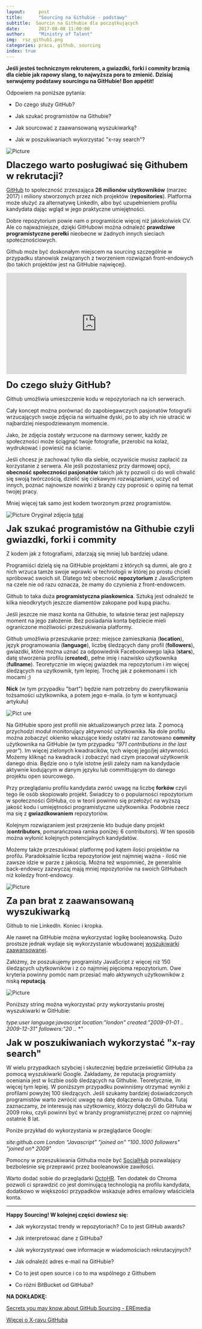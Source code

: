 ```yaml
---
layout:     post
title:      "Sourcing na Githubie - podstawy"
subtitle:  Sourcin na Githubie dla początkujących
date:       2017-08-08 11:00:00 
author:     "Ministry of Talent"
img:  rsz_github1.png
categories: praca, github, sourcing
index: true
---
```


<b>Jeśli jesteś technicznym rekruterem, a gwiazdki, forki i commity brzmią dla ciebie jak rapowy slang, to najwyższa pora to zmienić. Dzisiaj serwujemy podstawy sourcingu na GitHubie! Bon appétit!</b>

Odpowiem na poniższe pytania:

-  Do czego służy GitHub?

-  Jak szukać programistów na Githubie?

-  Jak sourcować z zaawansowaną wyszukiwarką? 

-  Jak w poszukiwaniach wykorzystać "x-ray search"?


 <img src="/images/monitor.jpg" class="img-responsive" alt="Picture">

<b><font size="5,5">Dlaczego warto posługiwać się Githubem w rekrutacji?</font></b>

<a href="https://github.com/" target="_blank">GitHub</a>  to społeczność zrzeszająca <b>26 milionów użytkowników</b> (marzec 2017) i miliony stworzonych przez nich projektów (<b>repositories</b>). Platforma może służyć za alternatywę LinkedIn, albo być uzupełnieniem profilu kandydata dając wgląd w jego praktyczne umiejętności. 

Dobre repozytorium powie nam o programiście więcej niż jakiekolwiek CV. Ale co najważniejsze, dzięki GitHubowi można odnaleźć <b>prawdziwe programistyczne perełki</b> nieobecne w żadnych innych sieciach społecznościowych.

Github może być doskonałym miejscem na sourcing szczególnie w przypadku stanowisk związanych z tworzeniem rozwiązań front-endowych (bo takich projektów jest na GitHubie najwięcej). 


<iframe src="https://giphy.com/embed/3oD3YveOJWdwIAfZ5e" width="480" height="269" frameBorder="0" class="giphy-embed" allowFullScreen></iframe><p><a href="https://giphy.com/gifs/silicon-valley-3oD3YveOJWdwIAfZ5e"></a></p>


<b><font size="5,5">Do czego służy GitHub?</font></b>

Github umożliwia umieszczenie kodu w repozytoriach na ich serwerach.
 
Cały koncept można porównać do zapobiegawczych pasjonatów fotografii wrzucających swoje zdjęcia na wirtualne dyski, po to aby ich nie utracić w najbardziej niespodziewanym momencie. 

Jako, że zdjęcia zostały wrzucone na darmowy serwer, każdy ze społeczności może ściągnąć twoje fotografie, przerobić na kolaż, wydrukować i powiesić na ścianie. 

Jeśli chcesz je zachować tylko dla siebie, oczywiście musisz zapłacić za korzystanie z serwera. Ale jeśli pozostaniesz przy darmowej opcji, <b>obecność społeczności pasjonatów</b> takich jak ty pozwoli ci do woli chwalić się swoją twórczością, dzielić się ciekawymi rozwiązaniami, uczyć od innych, poznać najnowsze nowinki z branży czy poprosić o opinię na temat twojej pracy. 

Mniej więcej tak samo jest kodem tworzonym przez programistów. 


<img src="/images/lifehacker.jpg" class="img-responsive" alt="Picture">
Oryginał zdjęcia <a href="http://lifehacker.com/5983680/how-the-heck-do-i-use-github" target="_blank">tutaj</a> 


<b><font size="5,5">Jak szukać programistów na Githubie czyli gwiazdki, forki i commity</font></b>

Z kodem jak z fotografiami, zdarzają się mniej lub bardziej udane. 

Programiści dzielą się na GitHubie projektami z których są dumni, ale gro z nich wrzuca tamże swoje wprawki w technologii w której po prostu chcieli spróbować swoich sił. Dlatego też obecność <b>repozytorium</b> z JavaScriptem na czele nie od razu oznacza, że mamy do czynienia z front-endowcem. 

Github to taka duża <b>programistyczna piaskownica</b>. Sztuką jest odnaleźć te kilka nieodkrytych jeszcze diamentów zakopane pod kupą piachu. 

Jeśli jeszcze nie masz konta na Githubie, to właśnie teraz jest najlepszy moment na jego założenie. Bez posiadania konta będziecie mieli ograniczone możliwości przeszukiwania platformy.

Github umożliwia przeszukanie przez: miejsce zamieszkania (<b>location</b>), język programowania (<b>language</b>), liczbę śledzących dany profil (<b>followers</b>), gwiazdki, które można uznać za odpowiednik Facebookowego lajka (<b>stars</b>), datę stworzenia profilu (<b>created</b>), pełne imię i nazwisko użytkownika (<b>fullname</b>). Teoretycznie im więcej gwiazdek ma repozytorium i im więcej śledzących na uzytkownik, tym lepiej. Trochę jak z pokemonami i ich mocami ;)

<b>Nick</b> (w tym przypadku "bart") będzie nam potrzebny do zweryfikowania tożsamości użytkownika, a potem jego e-maila. (o tym w kontynuacji artykułu)


<img src="/images/github_all.png" class="img-responsive" alt="Pict ure">

Na GitHubie sporo jest profili nie aktualizowanych przez lata. Z pomocą przychodzi moduł monitorujący aktywność użytkownika. Na dole profilu można zobaczyć okienko wkazujące kiedy ostatni raz zanotowano <b>commity</b> użytkownika na GitHubie (w tym przypadku <i>"971 contributions in the last year"</i>). Im więcej zielonych kwadracików, tych więcej jego/jej aktywności. Możemy kliknąć na kwadracik i zobaczyć nad czym pracował użytkownik danego dnia. Będzie ono o tyle istotne jeśli zależy nam na kandydacie aktywnie kodującym w danym języku lub committującym do danego projektu open sourcowego. 

Przy przeglądaniu profilu kandydata zwróć uwagę na liczbę <b>forków</b> czyli tego ile osób skopiowało projekt. Świadczy to o popularności repozytorium w społeczności GitHuba, co w teorii powinno się przełożyć na wyższą jakość kodu i umiejętności programistyczne użytkownika. Podobnie rzecz ma się z <b>gwiazdkowaniem</b> repozytoriów.

Kolejnym rozwiązaniem jest przejrzenie kto buduje dany projekt (<b>contributors</b>, pomarańczowa ramka poniżej: 6 contributors).  W ten sposób można wyłonić kolejnych potencjalnych kandydatów. 

Możemy także przeszukiwać platformę pod kątem ilości projektów na profilu. Paradoksalnie liczba repozytoriów jest najmniej ważna - ilość nie zawsze idzie w parze z jakością.  Można też wspomnieć, że generalnie back-endowcy zazwyczaj mają mniej repozytoriów na swoich GitHubach niż koledzy front-endowcy.

<img src="/images/forks1.png" class="img-responsive" alt="Picture">



<b><font size="5,5">Za pan brat z zaawansowaną wyszukiwarką</font></b>

Github to nie LinkedIn. Koniec i kropka. 

Ale nawet na GitHubie można wykorzystać logikę booleanowską. Dużo prostsze jednak wydaje się wykorzystanie wbudowanej <a href="https://github.com/search/advanced" target="_blank">wyszukiwarki zaawansowanej</a>.

Załóżmy, że poszukujemy programisty JavaScript z więcej niż 150 śledzących użytkowników i z co najmniej pięcioma repozytorium. Owe kryteria powinny pomóc nam przesiać mało aktywnych użytkowników z niską <b>reputacją</b>.

<img src="/images/github_advanced_search.png" class="img-responsive" alt="Picture">


Poniższy string można wykorzystać przy wykorzystaniu prostej wyszukiwarki w GitHubie:

<i>type:user language:javascript location:"london" created:"2009-01-01 .. 2009-12-31" followers:"20 .. *"</i>


<b><font size="5,5">Jak w poszukiwaniach wykorzystać "x-ray search"</font></b>


W wielu przypadkach szybciej i skuteczniej będzie prześwietlić GitHuba za pomocą wyszukiwarki Google. 
Zakładamy, że reputacja programisty oceniania jest w liczbie osób śledzących na Githubie. Teoretycznie, im więcej tym lepiej. W poniższym przypadku powinniśmy otrzymać wyniki z profilami powyżej 100 śledzących. 
Jeśli szukamy bardziej doświadczonych programistów warto zwrócić uwagę na datę dołączenia do Githuba. Tutaj zaznaczamy, że interesują nas użytkownicy, którzy dołączyli do GitHuba w 2009 roku, czyli powinni być w branży programistycznej przez co najmniej ostatnie 8 lat.

Poniże przykład do wykorzystania w przeglądarce Google:

<i>site:github.com London “Javascript” "joined on" "100..1000 followers" "joined on* 2009"</i>




Pomocny w przeszukiwania Githuba może być <a href="https://source.socialtalent.co/" target="_blank">SocialHub</a> pozwalający bezboleśnie się przeprawić przez booleanowskie zawiłości. 

Warto dodać sobie do przeglądarki <a href="https://chrome.google.com/webstore/detail/octohr/beiklbdjdmfkgchmiabjejdlpaoicbef/" target="_blank"> OctoHR</a>. Ten dodatek do Chroma pozwoli ci  sprawdzić co jest dominującą technologią na profilu kandydata, dodatkowo w większości przypadków wskazuje adres emailowy właściciela konta. 

----------------------------


<b>Happy Sourcing! 
W kolejnej części dowiesz się:</b>


- Jak wykorzystać trendy w repozytoriach? Co to jest GitHub awards?

- Jak interpretować dane z GitHuba?

- Jak wykorzystywać owe informacje w wiadomościach rekrutacyjnych? 

- Jak odnaleźć adres e-mail na GitHubie?

- Co to jest open source i co to ma wspólnego z Githubem

- Co różni BitBucket od GitHuba?


<b>NA DOKŁADKĘ:</b>

<a href="https://www.eremedia.com/sourcecon/secrets-you-may-not-know-about-github-sourcing/" target="_blank"> Secrets you may know about GitHub Sourcing - EREmedia </a>

<a href="http://booleanstrings.com/2017/06/03/lesser-known-github-sourcing-tips/" target="_blank"> Więcej o X-rayu GitHuba </a> 
